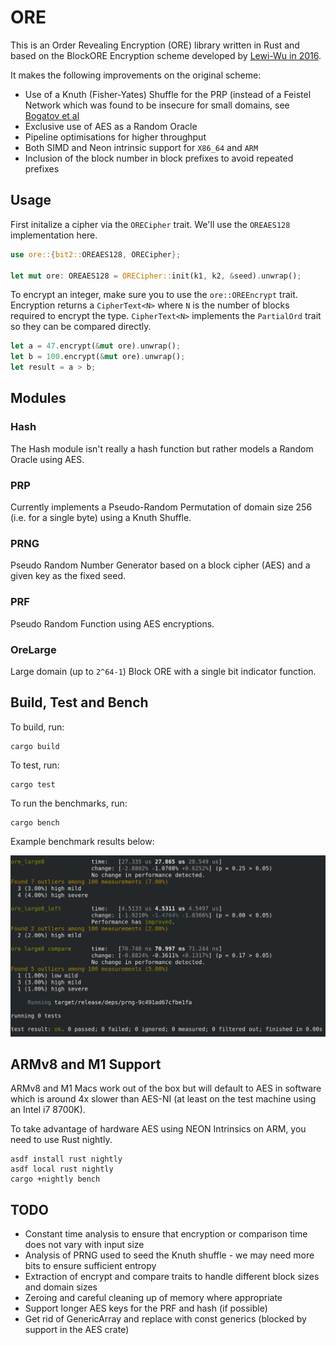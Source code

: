 # ORE

This is an Order Revealing Encryption (ORE) library written in Rust and based on the BlockORE Encryption scheme
developed by [Lewi-Wu in 2016](https://eprint.iacr.org/2016/612.pdf).

It makes the following improvements on the original scheme:

* Use of a Knuth (Fisher-Yates) Shuffle for the PRP (instead of a Feistel Network which was found to be insecure for
  small domains, see [Bogatov et al](https://eprint.iacr.org/2018/953.pdf)
* Exclusive use of AES as a Random Oracle
* Pipeline optimisations for higher throughput
* Both SIMD and Neon intrinsic support for `X86_64` and `ARM`
* Inclusion of the block number in block prefixes to avoid repeated prefixes

## Usage

First initalize a cipher via the `ORECipher` trait. We'll use the `OREAES128` implementation here.

```rust
use ore::{bit2::OREAES128, ORECipher};

let mut ore: OREAES128 = ORECipher::init(k1, k2, &seed).unwrap();
```

To encrypt an integer, make sure you to use the `ore::OREEncrypt` trait.
Encryption returns a `CipherText<N>` where `N` is the number of blocks required to encrypt the type.
`CipherText<N>` implements the `PartialOrd` trait so they can be compared directly.

```rust
let a = 47.encrypt(&mut ore).unwrap();
let b = 100.encrypt(&mut ore).unwrap();
let result = a > b;
```

## Modules

### Hash

The Hash module isn't really a hash function but rather models a Random Oracle using AES.

### PRP

Currently implements a Pseudo-Random Permutation of domain size 256 (i.e. for a single byte) using
a Knuth Shuffle.

### PRNG

Pseudo Random Number Generator based on a block cipher (AES) and a given key as the fixed seed.

### PRF

Pseudo Random Function using AES encryptions.

### OreLarge

Large domain (up to `2^64-1`) Block ORE with a single bit indicator function.

## Build, Test and Bench

To build, run:

```
cargo build
```

To test, run:

```
cargo test
```

To run the benchmarks, run:

```
cargo bench
```

Example benchmark results below:

![Benchmark](bench.png)

## ARMv8 and M1 Support

ARMv8 and M1 Macs work out of the box but will default to AES in software which is around 4x slower than AES-NI
(at least on the test machine using an Intel i7 8700K).

To take advantage of hardware AES using NEON Intrinsics on ARM, you need to use Rust nightly.

```
asdf install rust nightly
asdf local rust nightly
cargo +nightly bench
```

## TODO

* Constant time analysis to ensure that encryption or comparison time does not vary with input size
* Analysis of PRNG used to seed the Knuth shuffle - we may need more bits to ensure sufficient entropy
* Extraction of encrypt and compare traits to handle different block sizes and domain sizes
* Zeroing and careful cleaning up of memory where appropriate
* Support longer AES keys for the PRF and hash (if possible)
* Get rid of GenericArray and replace with const generics (blocked by support in the AES crate)
